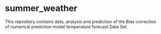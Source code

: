 # summer_weather
This repository contains data, analysis and prediction of the Bias correction of numerical prediction model temperature forecast Data Set.
